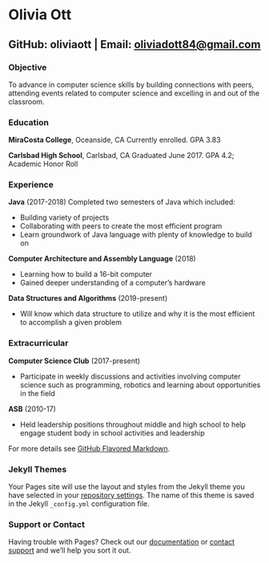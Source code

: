 # Olivia Ott
## GitHub: oliviaott | Email: oliviadott84@gmail.com 

### **Objective**
To advance in computer science skills by building connections with peers, attending events related
to computer science and excelling in and out of the classroom. 

### **Education**
**MiraCosta College**, Oceanside, CA
Currently enrolled. GPA 3.83 

**Carlsbad High School**, Carlsbad, CA
Graduated June 2017. GPA 4.2; Academic Honor Roll 

### **Experience**
**Java** (2017-2018)
Completed two semesters of Java which included:
- Building variety of projects
- Collaborating with peers to create the most efficient program
- Learn groundwork of Java language with plenty of knowledge to build on

**Computer Architecture and Assembly Language** (2018)
- Learning how to build a 16-bit computer
- Gained deeper understanding of a computer’s hardware 

**Data Structures and Algorithms** (2019-present)
- Will know which data structure to utilize and why it is the most efficient to accomplish a given
problem

### **Extracurricular**
**Computer Science Club** (2017-present)
- Participate in weekly discussions and activities involving computer science such as
programming, robotics and learning about opportunities in the field 

**ASB** (2010-17)
- Held leadership positions throughout middle and high school to help engage student body
in school activities and leadership 


For more details see [GitHub Flavored Markdown](https://guides.github.com/features/mastering-markdown/).

### Jekyll Themes

Your Pages site will use the layout and styles from the Jekyll theme you have selected in your [repository settings](https://github.com/oliviaott/Resume/settings). The name of this theme is saved in the Jekyll `_config.yml` configuration file.

### Support or Contact

Having trouble with Pages? Check out our [documentation](https://help.github.com/categories/github-pages-basics/) or [contact support](https://github.com/contact) and we’ll help you sort it out.
